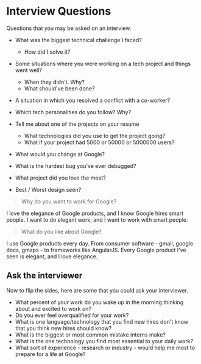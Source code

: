
# Interview Questions

Questions that you may be asked on an interview.
<!-- To see my answers to these questions  -->

* What was the biggest technical challenge I faced?
    - How did I solve it?

* Some situations where you were working on a tech project and things went well?
    - When they didn't. Why?
    - What should've been done?

<!-- 
    - include setup information
    what was the setting
    what was the project
    who was working with you
    what was your role
    
    For the positive stories talk about the impact of your work, did you win, save the company money?

    For the negative stories finish up by talking about what you learned and how you'd approach the problem differently in the future.
 -->

* A situation in which you resolved a conflict with a co-worker?
 
* Which tech personalities do you follow? Why?

* Tell me about one of the projects on your resume
    - What technologies did you use to get the project going?
    - What if your project had 5000 or 50000 or 5000000 users?

* What would you change at Google?

* What is the hardest bug you've ever debugged?

* What project did you love the most?

* Best / Worst design seen?

> Why do you want to work for Google?

I love the elegance of Google products, and I know Google hires smart people. I want to do elegant work, and I want to work with smart people.

> What do you like about Google?

I use Google products every day. From consumer software - gmail, google docs, gmaps - to frameworks like AngularJS. Every Google product I've seen is elegant, and I love elegance.

## Ask the interviewer

Now to flip the sides, here are some that you could ask your interviewer.

* What percent of your work do you wake up in the morning thinking about and excited to work on?
* Do you ever feel overqualified for your work?
* What is one language/technology that you find new hires don't know that you think new hires should know?
* What is the biggest or most common mistake interns make?
* What is the one technology you find most essential to your daily work?
* What sort of experience - research or industry - would help me most to prepare for a life at Google?
